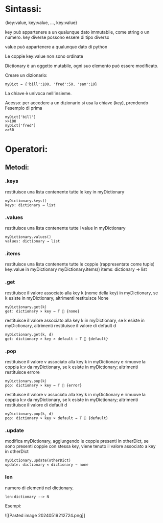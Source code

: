 # Sintassi: 
{key:value, key:value, ..., key:value}

key può appartenere a un qualunque dato immutabile, come string o un numero.
key diverse possono essere di tipo diverso

value può appartenere a qualunque dato di python

Le coppie key:value non sono ordinate

Dictionary è un oggetto mutabile, ogni suo elemento può essere modificato.

Creare un dizionario:

	myDict = {'bill':100, 'fred':50, 'sam':10}

La chiave è univoca nell'insieme.

Acesso: per accedere a un dizionario si usa la chiave (key), prendendo l'esempio di prima

	myDict['bill']
	>>100
	myDict['fred']
	>>50
	
# Operatori:
## Metodi:

### .keys
restituisce una lista contenente tutte le key in myDictionary

	myDictionary.keys() 
	keys: dictionary → list

### .values
restituisce una lista contenente tutte i value in myDictionary

	myDictionary.values() 
	values: dictionary → list
### .items
restituisce una lista contenente tutte le coppie (rappresentate come tuple) key:value in myDictionary
	myDictionary.items()
	items: dictionary → list
### .get
restituisce il valore associato alla key k (nome della key) in myDictionary, se k esiste in myDictionary, altrimenti restituisce None

	myDictionary.get(k)
	get: dictionary × key → T  {none}

restituisce il valore associato alla key k in myDictionary, se k esiste in myDictionary, altrimenti restituisce il valore di default d

	myDictionary.get(k, d)
	get: dictionary × key × default → T  {default}
### .pop

restituisce il valore v associato alla key k in myDictionary e rimuove la coppia k:v da myDictionary, se k esiste in myDictionary; altrimenti restituisce errore

	myDictionary.pop(k)
	pop: dictionary × key → T  {error}

restituisce il valore v associato alla key k in myDictionary e rimuove la coppia k:v da myDictionary, se k esiste in myDictionary; altrimenti restituisce il valore di default d

	myDictionary.pop(k, d)
	pop: dictionary × key × default → T  {default}
### .update

modifica myDictionary, aggiungendo le coppie presenti in otherDict, se sono presenti coppie con stessa key, viene tenuto il valore associato a key in otherDict

	myDictionary.update(otherDict)
	update: dictionary × dictionary → none
### len

numero di elementi nel dictionary.

	len:dictionary --> N


Esempi:

![[Pasted image 20240519212724.png]]


